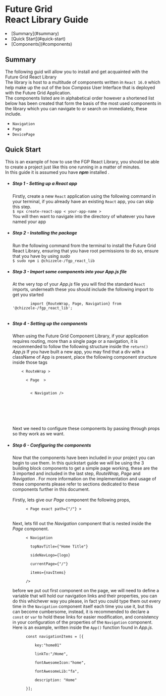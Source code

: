 <h1> Future Grid <br>
React Library Guide </h1>

<li> [Summary](#summary) </li>
<li> [Quick Start](#quick-start) </li>
<li> [Components](#components) </li>



## Summary
<p> The following guid will allow you to install and get acquainted with the Future Grid React Library <br>
    The library is host to a multitude of components written in <code>React 16.0</code> which help make up the out of the box <i> Compass </i> User Interface that is deployed with the Future Grid Application.
    <br>
    The components listed are in alphabetical order however a shortened list below has been created that form the basis of the most used components in the library which you can navigate to or search on immediately, these include.
    <ul>
      <li>
        <code>Navigation</code>
      </li>
      <li>
        <code>Page</code>
      </li>
      <li>
        <code>DevicePage</code>
      </li>
    </ul>
</p>

## Quick Start
<p>
  This is an example of how to use the FGP React Library, you should be able to create a project just like this one running in a matter of minutes.
  <br>
  In this guide it is assumed you have <b><i>npm</i></b> installed .
</p>
<ul>
  <li>
    <h5> Step 1 - Setting up a React app</h5>
    <span> Firstly, create a new <code>React</code> application using the following command in your terminal, if you already have an existing <code>React</code> app, you can skip this step. </span>
    <br>
    <code>$ npx create-react-app < your-app-name ></code>
    <br>
    You will then want to navigate into the directory of whatever you have named your app
  </li>
  <li>
    <h5> Step 2 - Installing the package</h5>
    <span> Run the following command from the terminal to install the Future Grid React Library, ensuring that you have root permissions to do so, ensure that you have by using <i>sudo</i></span>
    <br>
    <code>$ sudo npm i @chizzele-/fgp_react_lib</code>
    <br>
  </li>
  <li>
    <h5> Step 3 - Import some components into your <i>App.js</i> file</h5>
    <span> At the very top of your <i>App.js</i> file you will find the standard <code>React</code> imports, underneath these you should include the following import to get you started</span>
    <br>
      <code>
        import {RouteWrap, Page, Navigation} from '@chizzele-/fgp_react_lib';
      </code>
    <br>
  </li>
  <li>
    <h5> Step 4 - Setting up the components</h5>
    <span> When using the Future Grid Component Library, if your application requires routing, more than a single page or a navigation, it is recommended to follow the following structure inside the <code>return()</code> <i>App.js</i> If you have built a new app, you may find that a div with a className of App is present, place the following component structure inside those tags</span>
    <br>
    <code>
    < RouteWrap > <br>
    &nbsp;&nbsp;< Page  >
    <br>
    &nbsp;&nbsp;&nbsp;&nbsp;< Navigation />
    <br>
    &nbsp;&nbsp;</ Page >
    <br>
    </ RouteWrap >
    </code><br>
    Next we need to configure these components by passing through props so they work as we want.
  </li>
  <li>
    <h5> Step 6 - Configuring the components </h5>
    <span> Now that the components have been included in your project you can begin to use them. In this quickstart guide we will be using the 3 building block components to get a simple page working, these are the 3 imported and included in the last step, <i>RouteWrap, Page </i> and <i> Navigation</i> </span>. For more information on the implementation and usage of these components please refer to sections dedicated to these components further in this document.
    <br>
    <br>
    Firstly, lets give our <i>Page</i> component the following props, <br>
    <code>
      < Page exact path={"/"} >
    </code>
    <br>
    <br>
    Next, lets fill out the <i>Navigation</i> component that is nested inside the <i>Page</i> component.
    <br>
    <code>
      < Navigation <br>
      &nbsp;&nbsp;topNavTitle={"Home Title"}<br>
      &nbsp;&nbsp;sideNavLogo={logo}<br>
      &nbsp;&nbsp;currentPage={"/"}<br>
      &nbsp;&nbsp;items={navItems}<br>
      />
    </code>
    <br>
    before we put out first component on the page, we will need to define a variable that will hold our navigation links and their properties, you can do this whichever way you please, in fact you could type them out every time in the <code>Navigation</code> component itself each time you use it, but this can become cumbersome, instead, it is recommended to declare a <code>const</code> or <code>var</code> to hold these links for easier modification, and consistency in your configuration of the properties of the <code>Navigation</code> component. Here is an example, written inside the <code>App()</code> function found in <i>App.js</i>.
    <br>
    <code>
      const navigationItems = [{ <br>
        &nbsp;&nbsp;key:"home01"<br>
        &nbsp;&nbsp;linkTo:"/Home",<br>
        &nbsp;&nbsp;fontAwesomeIcon:"home",<br>
        &nbsp;&nbsp;fontAwesomeLib:"fa",<br>
        &nbsp;&nbsp;description: "Home"<br>
      }];
    </code>

  </li>

</ul>
